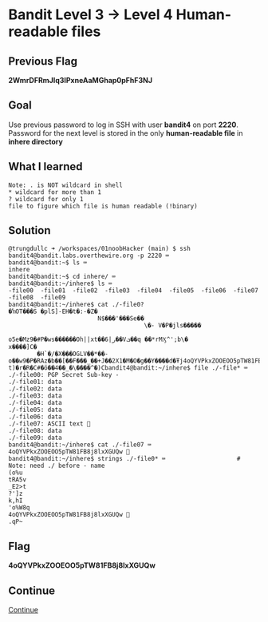 # Bandit Level 3 → Level 4 Human-readable files

## Previous Flag
<b>2WmrDFRmJIq3IPxneAaMGhap0pFhF3NJ</b>

## Goal
Use previous password to log in SSH with user <b>bandit4</b> on port <b>2220</b>.  Password for the next level is stored in the only <b>human-readable file</b> in <b>inhere directory</b>

## What I learned
```
Note: . is NOT wildcard in shell
* wildcard for more than 1
? wildcard for only 1
file to figure which file is human readable (!binary)
```

## Solution
```
@trungdullc ➜ /workspaces/01noobHacker (main) $ ssh bandit4@bandit.labs.overthewire.org -p 2220 ⌨️
bandit4@bandit:~$ ls ⌨️
inhere
bandit4@bandit:~$ cd inhere/ ⌨️
bandit4@bandit:~/inhere$ ls ⌨️
-file00  -file01  -file02  -file03  -file04  -file05  -file06  -file07  -file08  -file09
bandit4@bandit:~/inhere$ cat ./-file0?
�ŉOT���S �plS]-EH�t�:-�Z�
                         N$���'���Se��
                                      \�- V�P�jls�����
                                                      o5e�Mz9�#P�ws������Oh||xt��6|ر��Vܒ��q ��*rMӼ^';b\�
x����]C�
        �H`�/�X���OGLV��*��-o��w9�P�RAz�b��[��F���_��+J��2X1�M�O�g��Y����d�Ŧj4oQYVPkxZOOEOO5pTW81FB8j8lxXGUQw
t)�r�R�C#�ӧ��4��_�\����^�)Cbandit4@bandit:~/inhere$ file ./-file* ⌨️
./-file00: PGP Secret Sub-key -
./-file01: data
./-file02: data
./-file03: data
./-file04: data
./-file05: data
./-file06: data
./-file07: ASCII text 👀
./-file08: data
./-file09: data
bandit4@bandit:~/inhere$ cat ./-file07 ⌨️
4oQYVPkxZOOEOO5pTW81FB8j8lxXGUQw 🔐
bandit4@bandit:~/inhere$ strings ./-file0* ⌨️                    # Note: need ./ before - name
(o%u
tRA5v
_E2>t
?']z
k,hI
'o%W8q
4oQYVPkxZOOEOO5pTW81FB8j8lxXGUQw 🔐
.qP~
```

## Flag
<b>4oQYVPkxZOOEOO5pTW81FB8j8lxXGUQw</b>

## Continue
[Continue](./Bandit0405.md)